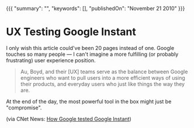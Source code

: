 {{{
    "summary": "",
    "keywords": [],
    "publishedOn": "November 21 2010"
}}}


# UX Testing Google Instant

I only wish this article could've been 20 pages instead of one. Google touches so many people — I can't imagine a more fulfilling (or probably frustrating) user experience position.

> Au, Boyd, and their [UX] teams serve as the balance between Google engineers who want to pull users into a more efficient ways of using their products, and everyday users who just like things the way they are.

At the end of the day, the most powerful tool in the box might just be "compromise". 

(via CNet News: [How Google tested Google Instant][1])

 [1]: http://news.cnet.com/8301-30684_3-20019652-265.html?tag=nl.e703